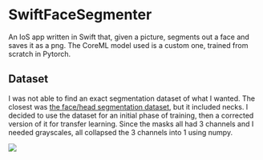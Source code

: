 # SwiftFaceSegmenter
An IoS app written in Swift that, given a picture, segments out a face and saves it as a png. The CoreML model used is a custom one, trained from scratch in Pytorch.

## Dataset

I was not able to find an exact segmentation dataset of what I wanted. The closest was [the face/head segmentation dataset](https://store.mut1ny.com/product/face-head-segmentation-dataset-community-edition?v=cd32106bcb6d), but it included necks. I decided to use the dataset for an initial phase of training, then a corrected version of it for transfer learning. Since the masks all had 3 channels and I needed grayscales, all collapsed the 3 channels into 1 using numpy.

![](https://github.com/ZedZeal/SwiftFaceSegmenter/blob/main/pics/dataset.png?v=4&s=50)




